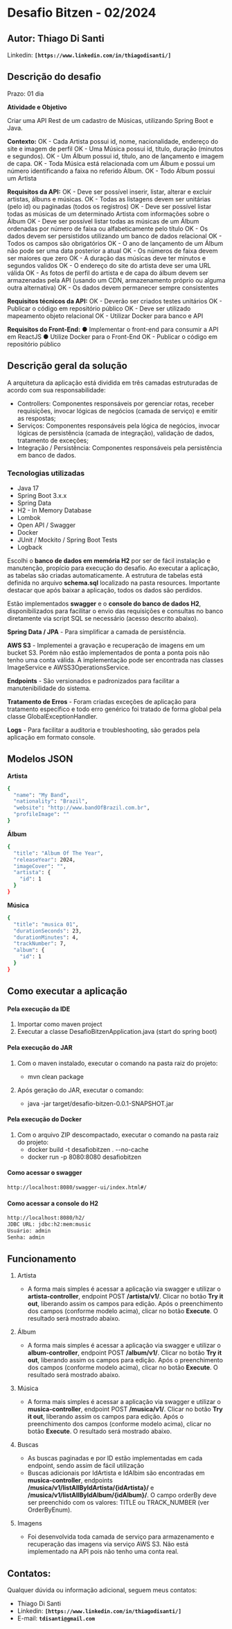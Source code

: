 # Desafio Bitzen - 02/2024
## Autor: Thiago Di Santi 
Linkedin: **`[https://www.linkedin.com/in/thiagodisanti/]`**


## Descrição do desafio
Prazo: 01 dia

**Atividade e Objetivo**

Criar uma API Rest de um cadastro de Músicas, utilizando Spring Boot e Java.

**Contexto:**
OK - Cada Artista possui id, nome, nacionalidade, endereço do site e imagem de perfil
OK - Uma Música possui id, título, duração (minutos e segundos).
OK - Um Álbum possui id, título, ano de lançamento e imagem de capa.
OK - Toda Música está relacionada com um Álbum e possui um número identificando a faixa no referido Álbum.
OK - Todo Álbum possui um Artista

**Requisitos da API:**
OK - Deve ser possível inserir, listar, alterar e excluir artistas, álbuns e músicas.
OK - Todas as listagens devem ser unitárias (pelo id) ou paginadas (todos os registros)
OK - Deve ser possível listar todas as músicas de um determinado Artista com informações sobre o Álbum
OK - Deve ser possível listar todas as músicas de um Álbum ordenadas por número de faixa ou alfabeticamente pelo título
OK - Os dados devem ser persistidos utilizando um banco de dados relacional
OK - Todos os campos são obrigatórios
OK - O ano de lançamento de um Álbum não pode ser uma data posterior a atual
OK - Os números de faixa devem ser maiores que zero
OK - A duração das músicas deve ter minutos e segundos validos
OK - O endereço do site do artista deve ser uma URL válida
OK - As fotos de perfil do artista e de capa do álbum devem ser armazenadas pela API (usando um CDN, armazenamento próprio ou alguma outra alternativa)
OK - Os dados devem permanecer sempre consistentes

**Requisitos técnicos da API:**
OK - Deverão ser criados testes unitários
OK - Publicar o código em repositório público
OK - Deve ser utilizado mapeamento objeto relacional
OK - Utilizar Docker para banco e API

**Requisitos do Front-End:**
● Implementar o front-end para consumir a API em ReactJS
● Utilize Docker para o Front-End
OK - Publicar o código em repositório público



## Descrição geral da solução

A arquitetura da aplicação está dividida em três camadas estruturadas de acordo com sua responsabilidade:
  - Controllers: Componentes responsáveis por gerenciar rotas, receber requisições, invocar lógicas de negócios (camada de serviço) e emitir as respostas;
  - Serviços: Componentes responsáveis pela lógica de negócios, invocar lógicas de persistência (camada de integração), validação de dados, tratamento de exceções;
  - Integração / Persistência: Componentes responsáveis pela persistência em banco de dados.


### Tecnologias utilizadas
- Java 17
- Spring Boot 3.x.x
- Spring Data
- H2 - In Memory Database
- Lombok
- Open API / Swagger
- Docker
- JUnit / Mockito / Spring Boot Tests
- Logback


Escolhi o **banco de dados em memória H2** por ser de fácil instalação e manutenção, propício para execução do desafio. Ao executar a aplicação, as tabelas são criadas automaticamente. A estrutura de tabelas está definida no arquivo **schema.sql** localizado na pasta resources. Importante destacar que após baixar a aplicação, todos os dados são perdidos.

Estão implementados **swagger** e o **console do banco de dados H2**, disponibilizados para facilitar o envio das requisições e consultas no banco diretamente via script SQL se necessário (acesso descrito abaixo).

**Spring Data / JPA** - Para simplificar a camada de persistência.

**AWS S3** - Implementei a gravação e recuperação de imagens em um bucket S3. Porém não estão implementados de ponta a ponta pois não tenho uma conta válida. A implementação pode ser encontrada nas classes ImageService e AWSS3OperationsService.

**Endpoints** - São versionados e padronizados para facilitar a manutenibilidade do sistema.

**Tratamento de Erros** - Foram criadas exceções de aplicação para tratamento específico e todo erro genérico foi tratado de forma global pela classe GlobalExceptionHandler.

**Logs** - Para facilitar a auditoria e troubleshooting, são gerados pela aplicação em formato console.


## Modelos JSON

**Artista**

```sh
{
  "name": "My Band",
  "nationality": "Brazil",
  "website": "http://www.bandOfBrazil.com.br",
  "profileImage": ""
}
```

**Álbum**

```sh
{
  "title": "Album Of The Year",
  "releaseYear": 2024,
  "imageCover": "",
  "artista": {
    "id": 1
  }
}
```

**Música**

```sh
{
  "title": "musica 01",
  "durationSeconds": 23,
  "durationMinutes": 4,
  "trackNumber": 7,
  "album": {
    "id": 1
  }
}
```



## Como executar a aplicação

#### Pela execução da IDE
1. Importar como maven project
2. Executar a classe DesafioBitzenApplication.java (start do spring boot)


#### Pela execução do JAR
1. Com o maven instalado, executar o comando na pasta raiz do projeto:
	- mvn clean package
	
2. Após geração do JAR, executar o comando:
    - java -jar target/desafio-bitzen-0.0.1-SNAPSHOT.jar

#### Pela execução do Docker
1. Com o arquivo ZIP descompactado, executar o comando na pasta raiz do projeto:
	- docker build -t desafiobitzen . --no-cache
	- docker run -p 8080:8080 desafiobitzen

#### Como acessar o swagger
```sh
http://localhost:8080/swagger-ui/index.html#/
```

#### Como acessar a console do H2
```sh
http://localhost:8080/h2/
JDBC URL: jdbc:h2:mem:music
Usuário: admin
Senha: admin
```



## Funcionamento
1. Artista
    - A forma mais simples é acessar a aplicação via swagger e utilizar o **artista-controller**, endpoint POST **/artista/v1/**. Clicar no botão **Try it out**, liberando assim os campos para edição. Após o preenchimento dos campos (conforme modelo acima), clicar no botão **Execute**. O resultado será mostrado abaixo.
    
2. Álbum
    - A forma mais simples é acessar a aplicação via swagger e utilizar o **album-controller**, endpoint POST **/album/v1/**. Clicar no botão **Try it out**, liberando assim os campos para edição. Após o preenchimento dos campos (conforme modelo acima), clicar no botão **Execute**. O resultado será mostrado abaixo.
    
3. Música
    - A forma mais simples é acessar a aplicação via swagger e utilizar o **musica-controller**, endpoint POST **/musica/v1/**. Clicar no botão **Try it out**, liberando assim os campos para edição. Após o preenchimento dos campos (conforme modelo acima), clicar no botão **Execute**. O resultado será mostrado abaixo.

4. Buscas
	- As buscas paginadas e por ID estão implementadas em cada endpoint, sendo assim de fácil utilização
	- Buscas adicionais por IdArtista e IdAlbim são encontradas em **musica-controller**, endpoints **/musica/v1/listAllByIdArtista/{idArtista}/** e **/musica/v1/listAllByIdAlbum/{idAlbum}/**. O campo orderBy deve ser preenchido com os valores: TITLE ou TRACK_NUMBER (ver OrderByEnum).

5. Imagens
    - Foi desenvolvida toda camada de serviço para armazenamento e recuperação das imagens via serviço AWS S3. Não está implementado na API pois não tenho uma conta real.
		


## Contatos:
Qualquer dúvida ou informação adicional, seguem meus contatos:
- Thiago Di Santi 
- Linkedin: **`[https://www.linkedin.com/in/thiagodisanti/]`**
- E-mail: **`tdisanti@gmail.com`**

